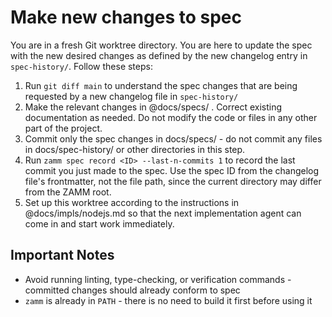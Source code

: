 # Make new changes to spec

You are in a fresh Git worktree directory. You are here to update the spec with the new desired changes as defined by the new changelog entry in `spec-history/`. Follow these steps:

1. Run `git diff main` to understand the spec changes that are being requested by a new changelog file in `spec-history/`
2. Make the relevant changes in @docs/specs/ . Correct existing documentation as needed. Do not modify the code or files in any other part of the project.
3. Commit only the spec changes in docs/specs/ - do not commit any files in docs/spec-history/ or other directories in this step.
4. Run `zamm spec record <ID> --last-n-commits 1` to record the last commit you just made to the spec. Use the spec ID from the changelog file's frontmatter, not the file path, since the current directory may differ from the ZAMM root.
5. Set up this worktree according to the instructions in @docs/impls/nodejs.md so that the next implementation agent can come in and start work immediately.

## Important Notes

- Avoid running linting, type-checking, or verification commands - committed changes should already conform to spec
- `zamm` is already in `PATH` - there is no need to build it first before using it
